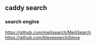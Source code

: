 ## caddy search

### search engine
https://github.com/meilisearch/MeiliSearch
https://github.com/blevesearch/bleve